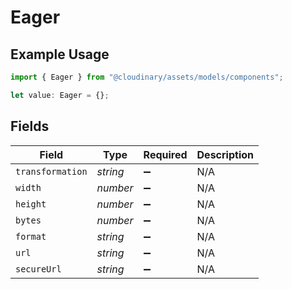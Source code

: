 # Eager

## Example Usage

```typescript
import { Eager } from "@cloudinary/assets/models/components";

let value: Eager = {};
```

## Fields

| Field              | Type               | Required           | Description        |
| ------------------ | ------------------ | ------------------ | ------------------ |
| `transformation`   | *string*           | :heavy_minus_sign: | N/A                |
| `width`            | *number*           | :heavy_minus_sign: | N/A                |
| `height`           | *number*           | :heavy_minus_sign: | N/A                |
| `bytes`            | *number*           | :heavy_minus_sign: | N/A                |
| `format`           | *string*           | :heavy_minus_sign: | N/A                |
| `url`              | *string*           | :heavy_minus_sign: | N/A                |
| `secureUrl`        | *string*           | :heavy_minus_sign: | N/A                |